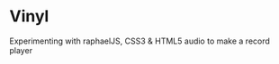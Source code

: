 Vinyl
==========================

Experimenting with raphaelJS, CSS3 & HTML5 audio to make a record player
